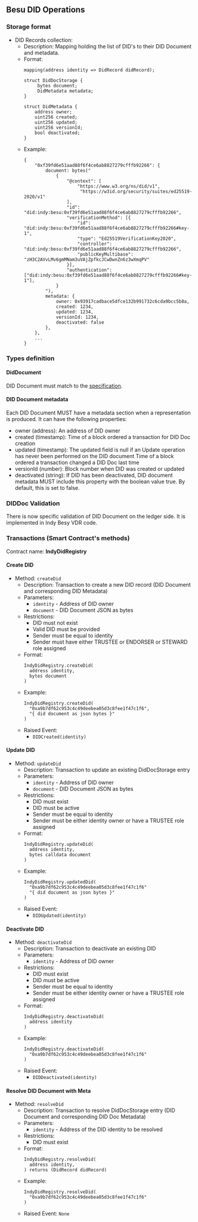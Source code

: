 ## Besu DID Operations

### Storage format

* DID Records collection:
    * Description: Mapping holding the list of DID's to their DID Document and metadata.
    * Format:
        ```
        mapping(address identity => DidRecord didRecord);
  
        struct DidDocStorage {
             bytes document;
             DidMetadata metadata;
        }
  
        struct DidMetadata {
            address owner;
            uint256 created;
            uint256 updated;
            uint256 versionId;
            bool deactivated;
        }
        ```
    * Example:
      ```
      {
          "0xf39fd6e51aad88f6f4ce6ab8827279cfffb92266": {
              document: bytes("
                  {
                      "@context": [
                          "https://www.w3.org/ns/did/v1",
                           "https://w3id.org/security/suites/ed25519-2020/v1"
                      ],
                      "id": "did:indy:besu:0xf39fd6e51aad88f6f4ce6ab8827279cfffb92266",
                      "verificationMethod": [{
                          "id": "did:indy:besu:0xf39fd6e51aad88f6f4ce6ab8827279cfffb92266#key-1",
                          "type": "Ed25519VerificationKey2020",
                          "controller": "did:indy:besu:0xf39fd6e51aad88f6f4ce6ab8827279cfffb92266",
                          "publicKeyMultibase": "zH3C2AVvLMv6gmMNam3uVAjZpfkcJCwDwnZn6z3wXmqPV"
                      }],
                      "authentication": ["did:indy:besu:0xf39fd6e51aad88f6f4ce6ab8827279cfffb92266#key-1"],
                  }
              "), 
              metadata: {
                  owner: 0x93917cadbace5dfce132b991732c6cda9bcc5b8a,
                  created: 1234,
                  updated: 1234,
                  versionId: 1234,
                  deactivated: false
              }, 
          },
          ...
      }
      ```

### Types definition

#### DidDocument

DID Document must match to the [specification](https://www.w3.org/TR/did-core/).

#### DID Document metadata

Each DID Document MUST have a metadata section when a representation is produced. It can have the following properties:

* owner (address): An address of DID owner
* created (timestamp): Time of a block ordered a transaction for DID Doc creation
* updated (timestamp): The updated field is null if an Update operation has never been performed on the DID document
  Time of a block ordered a transaction changed a DID Doc last time
* versionId (number): Block number when DID was created or updated
* deactivated (string): If DID has been deactivated, DID document metadata MUST include this property with the boolean
  value true. By default, this is set to false.

### DIDDoc Validation

There is now specific validation of DID Document on the ledger side. It is implemented in Indy Besy VDR code.

### Transactions (Smart Contract's methods)

Contract name: **IndyDidRegistry**

#### Create DID

* Method: `createDid`
    * Description: Transaction to create a new DID record (DID Document and corresponding DID Metadata)
    * Parameters:
        * `identity` - Address of DID owner
        * `document` - DID Document JSON as bytes
    * Restrictions:
        * DID must not exist
        * Valid DID must be provided
        * Sender must be equal to identity
        * Sender must have either TRUSTEE or ENDORSER or STEWARD role assigned
    * Format:
        ```
        IndyDidRegistry.createDid(
          address identity, 
          bytes document
        )
        ```
    * Example:
        ```
        IndyDidRegistry.createDid(
          "0xa9b7df62c953c4c49deebea05d3c8fee1f47c1f6",
          "{ did document as json bytes }" 
        )
        ```
    * Raised Event:
        * `DIDCreated(identity)`

#### Update DID

* Method: `updateDid`
    * Description: Transaction to update an existing DidDocStorage entry
    * Parameters:
        * `identity` - Address of DID owner
        * `document` - DID Document JSON as bytes
    * Restrictions:
        * DID must exist
        * DID must be active
        * Sender must be equal to identity
        * Sender must be either identity owner or have a TRUSTEE role assigned
    * Format:
        ```
        IndyDidRegistry.updateDid(
          address identity, 
          bytes calldata document
        )
        ```
    * Example:
        ```
        IndyDidRegistry.updatedDid(
          "0xa9b7df62c953c4c49deebea05d3c8fee1f47c1f6"
          "{ did document as json bytes }" 
        )
        ```
    * Raised Event:
        * `DIDUpdated(identity)`

#### Deactivate DID

* Method: `deactivateDid`
    * Description: Transaction to deactivate an existing DID
    * Parameters:
        * `identity` - Address of DID owner
    * Restrictions:
        * DID must exist
        * DID must be active
        * Sender must be equal to identity
        * Sender must be either identity owner or have a TRUSTEE role assigned
    * Format:
        ```
        IndyDidRegistry.deactivateDid( 
          address identity
        )
        ```
    * Example:
        ```
        IndyDidRegistry.deactivateDid(
          "0xa9b7df62c953c4c49deebea05d3c8fee1f47c1f6"
        )
        ```
    * Raised Event:
        * `DIDDeactivated(identity)`

#### Resolve DID Document with Meta

* Method: `resolveDid`
    * Description: Transaction to resolve DidDocStorage entry (DID Document and corresponding DID Doc Metadata)
    * Parameters:
        * `identity` - Address of the DID identity to be resolved
    * Restrictions:
        * DID must exist
    * Format:
        ```
        IndyDidRegistry.resolveDid(
          address identity,
        ) returns (DidRecord didRecord)
        ```
    * Example:
        ```
        IndyDidRegistry.resolveDid(
          "0xa9b7df62c953c4c49deebea05d3c8fee1f47c1f6"
        )
        ```
    * Raised Event: `None`